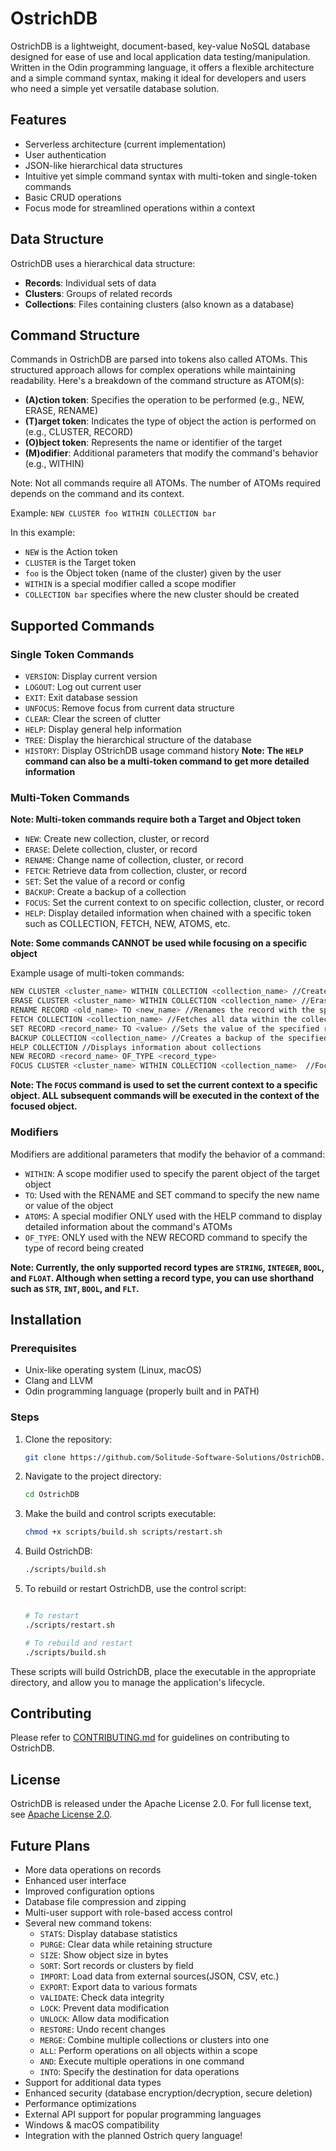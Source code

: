 # OstrichDB

OstrichDB is a lightweight, document-based, key-value NoSQL database designed for ease of use and local application data testing/manipulation. Written in the Odin programming language, it offers a flexible architecture and a simple command syntax, making it ideal for developers and users who need a simple yet versatile database solution.

## Features

- Serverless architecture (current implementation)
- User authentication
- JSON-like hierarchical data structures
- Intuitive yet simple command syntax with multi-token and single-token commands
- Basic CRUD operations
- Focus mode for streamlined operations within a context

## Data Structure

OstrichDB uses a hierarchical data structure:

- **Records**: Individual sets of data
- **Clusters**: Groups of related records
- **Collections**: Files containing clusters (also known as a database)

## Command Structure

Commands in OstrichDB are parsed into tokens also called ATOMs. This structured approach allows for complex operations while maintaining readability. Here's a breakdown of the command structure as ATOM(s):

- **(A)ction token**: Specifies the operation to be performed (e.g., NEW, ERASE, RENAME)
- **(T)arget token**: Indicates the type of object the action is performed on (e.g., CLUSTER, RECORD)
- **(O)bject token**: Represents the name or identifier of the target
- **(M)odifier**: Additional parameters that modify the command's behavior (e.g., WITHIN)

Note: Not all commands require all ATOMs. The number of ATOMs required depends on the command and its context.

Example: `NEW CLUSTER foo WITHIN COLLECTION bar`

In this example:
- `NEW` is the Action token
- `CLUSTER` is the Target token
- `foo` is the Object token (name of the cluster) given by the user
- `WITHIN` is a special modifier called a scope modifier
- `COLLECTION bar` specifies where the new cluster should be created

## Supported Commands

### Single Token Commands

- `VERSION`: Display current version
- `LOGOUT`: Log out current user
- `EXIT`: Exit database session
- `UNFOCUS`: Remove focus from current data structure
- `CLEAR`: Clear the screen of clutter
- `HELP`: Display general help information
- `TREE`: Display the hierarchical structure of the database
- `HISTORY`: Display OStrichDB usage command history
**Note: The `HELP` command can also be a multi-token command to get more detailed information**

### Multi-Token Commands

**Note: Multi-token commands require both a Target and Object token**

- `NEW`: Create new collection, cluster, or record
- `ERASE`: Delete collection, cluster, or record
- `RENAME`: Change name of collection, cluster, or record
- `FETCH`: Retrieve data from collection, cluster, or record
- `SET`: Set the value of a record or config
- `BACKUP`: Create a backup of a collection
- `FOCUS`: Set the current context to on specific collection, cluster, or record
- `HELP`: Display detailed information when chained with a specific token such as COLLECTION, FETCH, NEW, ATOMS, etc.

**Note: Some commands CANNOT be used while focusing on a specific object**

Example usage of multi-token commands:
```bash
NEW CLUSTER <cluster_name> WITHIN COLLECTION <collection_name> //Creates a new cluster within the specified collection
ERASE CLUSTER <cluster_name> WITHIN COLLECTION <collection_name> //Erase the cluster with the specified name
RENAME RECORD <old_name> TO <new_name> //Renames the record with the specified old name to the new name
FETCH COLLECTION <collection_name> //Fetches all data within the collection of specified name
SET RECORD <record_name> TO <value> //Sets the value of the specified record
BACKUP COLLECTION <collection_name> //Creates a backup of the specified collection
HELP COLLECTION //Displays information about collections
NEW RECORD <record_name> OF_TYPE <record_type>
FOCUS CLUSTER <cluster_name> WITHIN COLLECTION <collection_name>  //Focuses on the specified cluster within the specified collection
```

**Note: The `FOCUS` command is used to set the current context to a specific object. ALL subsequent commands will be executed in the context of the focused object.**

### Modifiers

Modifiers are additional parameters that modify the behavior of a command:

- `WITHIN`: A scope modifier used to specify the parent object of the target object
- `TO`: Used with the RENAME and SET command to specify the new name or value of the object
- `ATOMS`: A special modifier ONLY used with the HELP command to display detailed information about the command's ATOMs
- `OF_TYPE`: ONLY used with the NEW RECORD command to specify the type of record being created

**Note: Currently, the only supported record types are `STRING`, `INTEGER`, `BOOL`, and `FLOAT`. Although when setting a record type, you can use shorthand such as `STR`, `INT`, `BOOL`, and `FLT`.**

## Installation

### Prerequisites

- Unix-like operating system (Linux, macOS)
- Clang and LLVM
- Odin programming language (properly built and in PATH)

### Steps

1. Clone the repository:
   ```bash
   git clone https://github.com/Solitude-Software-Solutions/OstrichDB.git
   ```

2. Navigate to the project directory:
   ```bash
   cd OstrichDB
   ```

3. Make the build and control scripts executable:
   ```bash
   chmod +x scripts/build.sh scripts/restart.sh
   ```

4. Build OstrichDB:
   ```bash
   ./scripts/build.sh
   ```

5. To rebuild or restart OstrichDB, use the control script:
   ```bash

   # To restart
   ./scripts/restart.sh

   # To rebuild and restart
   ./scripts/build.sh
   ```

These scripts will build OstrichDB, place the executable in the appropriate directory, and allow you to manage the application's lifecycle.

## Contributing

Please refer to [CONTRIBUTING.md](CONTRIBUTING.md) for guidelines on contributing to OstrichDB.

## License

OstrichDB is released under the Apache License 2.0. For full license text, see [Apache License 2.0](https://www.apache.org/licenses/LICENSE-2.0).

## Future Plans

- More data operations on records
- Enhanced user interface
- Improved configuration options
- Database file compression and zipping
- Multi-user support with role-based access control
- Several new command tokens:
  - `STATS`: Display database statistics
  - `PURGE`: Clear data while retaining structure
  - `SIZE`: Show object size in bytes
  - `SORT`: Sort records or clusters by field
  - `IMPORT`: Load data from external sources(JSON, CSV, etc.)
  - `EXPORT`: Export data to various formats
  - `VALIDATE`: Check data integrity
  - `LOCK`: Prevent data modification
  - `UNLOCK`: Allow data modification
  - `RESTORE`: Undo recent changes
  - `MERGE`: Combine multiple collections or clusters into one
  - `ALL`: Perform operations on all objects within a scope
  - `AND`: Execute multiple operations in one command
  - `INTO`: Specify the destination for data operations
- Support for additional data types
- Enhanced security (database encryption/decryption, secure deletion)
- Performance optimizations
- External API support for popular programming languages
- Windows & macOS compatibility
- Integration with the planned Ostrich query language!
